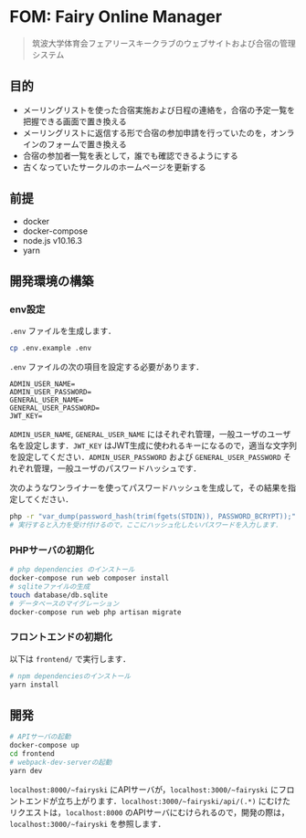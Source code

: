 # FOM: Fairy Online Manager

> 筑波大学体育会フェアリースキークラブのウェブサイトおよび合宿の管理システム

## 目的

- メーリングリストを使った合宿実施および日程の連絡を，合宿の予定一覧を把握できる画面で置き換える
- メーリングリストに返信する形で合宿の参加申請を行っていたのを，オンラインのフォームで置き換える
- 合宿の参加者一覧を表として，誰でも確認できるようにする
- 古くなっていたサークルのホームページを更新する

## 前提

- docker
- docker-compose
- node.js v10.16.3
- yarn

## 開発環境の構築

### env設定

`.env` ファイルを生成します．

```bash
cp .env.example .env
```

`.env` ファイルの次の項目を設定する必要があります．

```
ADMIN_USER_NAME=
ADMIN_USER_PASSWORD=
GENERAL_USER_NAME=
GENERAL_USER_PASSWORD=
JWT_KEY=
```

`ADMIN_USER_NAME`, `GENERAL_USER_NAME` にはそれぞれ管理，一般ユーザのユーザ名を設定します．`JWT_KEY` はJWT生成に使われるキーになるので，適当な文字列を設定してください．`ADMIN_USER_PASSWORD` および `GENERAL_USER_PASSWORD` それぞれ管理，一般ユーザのパスワードハッシュです．

次のようなワンライナーを使ってパスワードハッシュを生成して，その結果を指定してください．

```bash
php -r "var_dump(password_hash(trim(fgets(STDIN)), PASSWORD_BCRYPT));"
# 実行すると入力を受け付けるので，ここにハッシュ化したいパスワードを入力します．
```

### PHPサーバの初期化

```bash
# php dependencies のインストール
docker-compose run web composer install
# sqliteファイルの生成
touch database/db.sqlite 
# データベースのマイグレーション
docker-compose run web php artisan migrate
```

### フロントエンドの初期化

以下は `frontend/` で実行します．

```bash
# npm dependenciesのインストール
yarn install
```

## 開発

```bash
# APIサーバの起動
docker-compose up
cd frontend
# webpack-dev-serverの起動
yarn dev
```

`localhost:8000/~fairyski` にAPIサーバが，`localhost:3000/~fairyski` にフロントエンドが立ち上がります．`localhost:3000/~fairyski/api/(.*)` にむけたリクエストは，`localhost:8000` のAPIサーバにむけられるので，開発の際は，`localhost:3000/~fairyski` を参照します．
